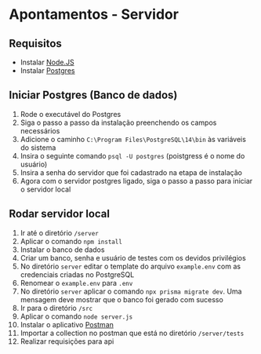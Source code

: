 # Apontamentos - Servidor

## Requisitos

- Instalar [Node.JS](https://nodejs.org/en/download/)
- Instalar [Postgres](https://www.enterprisedb.com/downloads/postgres-postgresql-downloads)

## Iniciar Postgres (Banco de dados)

1. Rode o executável do Postgres
2. Siga o passo a passo da instalação preenchendo os campos necessários
3. Adicione o caminho `C:\Program Files\PostgreSQL\14\bin` às variáveis do sistema
4. Insira o seguinte comando `psql -U postgres` (poistgress é o nome do usuário)
5. Insira a senha do servidor que foi cadastrado na etapa de instalação
6. Agora com o servidor postgres ligado, siga o passo a passo para iniciar o servidor local

## Rodar servidor local

1.  Ir até o diretório `/server`
2.  Aplicar o comando  `npm install`
3.  Instalar o banco de dados
4.  Criar um banco, senha e usuário de testes com os devidos privilégios
5.  No diretório `server` editar o template do arquivo `example.env` com as credenciais criadas no PostgreSQL
6. Renomear o `example.env` para `.env`
7.  No diretório `server` aplicar o comando  `npx prisma migrate dev`. Uma mensagem deve mostrar que o banco foi gerado com sucesso
8.  Ir para o diretório `/src`
9.  Aplicar o comando `node server.js`
10.  Instalar o aplicativo [Postman](https://dl.pstmn.io/download/latest/win64)
11.  Importar a collection no postman que está no diretório `/server/tests`
12.  Realizar requisições para api

<!--stackedit_data:
eyJoaXN0b3J5IjpbLTM2OTA4Njk4NiwxOTYzMjEyNDAwLC0xNT
EzNjcwMzYsLTIxMzQwMzM5NjAsNDQ0NzQyMzc0LDEzMTM1ODY3
MTQsLTEyMjc5ODYwODRdfQ==
-->